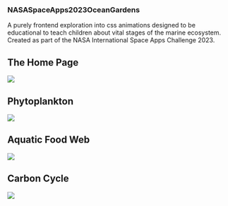 ### NASASpaceApps2023OceanGardens ###
 
A purely frontend exploration into css animations designed to be educational to teach children about vital stages of the marine ecosystem. Created as part of the NASA International Space Apps Challenge 2023.

## The Home Page ##


![](https://github.com/Anthony-McDonald/NASASpaceApps2023OceanGardens/assets/89093671/b7b1d710-f00f-4f9e-9caa-0f1eb468f20e)

## Phytoplankton ##
![](https://github.com/Anthony-McDonald/NASASpaceApps2023OceanGardens/assets/89093671/cf061cc5-383c-46e4-b434-b7c44a957bd4)

## Aquatic Food Web ##
![](https://github.com/Anthony-McDonald/NASASpaceApps2023OceanGardens/assets/89093671/a59a59e5-ae88-46c7-8616-d1fc57acd0a8)

## Carbon Cycle ## 
![](https://github.com/Anthony-McDonald/NASASpaceApps2023OceanGardens/assets/89093671/b2eaec73-98cf-4ab6-86b7-21a4dc629f5d)
